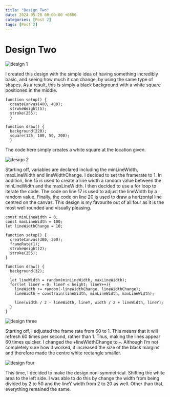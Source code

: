 ```yaml
---
title: "Design Two"
date: 2024-05-28 00:00:00 +0800
categories: [Post 2]
tags: [Post 2]
---
```


# Design Two

![design 1](https://github.com/NickRidgway2/NickRidgway2.github.io/assets/147518493/5a3ad1c1-b06d-4050-b8ab-a43ee457e866)

I created this design with the simple idea of having something incredibly basic, and seeing how much it can change, by using the same type of shapes. As a result, this is simply a black background with a white square positioned in the middle.

```
function setup() {
  createCanvas(400, 400);
  strokeWeight(5);
  stroke(255);
  }
  
function draw() {
  background(220);
  square(125, 100, 50, 200);
  }
```

The code here simply creates a white square at the location given. 

![design 2](https://github.com/NickRidgway2/NickRidgway2.github.io/assets/147518493/11226e88-1ad1-4ed6-9a7b-6c6c97921754)

Starting off, variables are declared including the minLineWidth, maxLineWidth and lineWidthChange. I decided to set the framerate to 1. In addition, line 15 is used to create a line width a random value between the minLineWidth and the maxLineWidth. I then decided to use a for loop to iterate the code. The code on line 17 is used to adjust the lineWidth by a random value.  Finally, the code on line 20 is used to draw a horizontal line centred on the canvas. This design is my favourite out of all four as it is the most well rounded and visually pleasing.

```
const minLineWidth = 0;
const maxLineWidth = 100;
let lineWidthChange = 10;

function setup() {
  createCanvas(300, 300);
  frameRate(1);
  strokeWeight(2);
  stroke(255);
}

function draw() {
  background(32);

  let lineWidth = random(minLineWidth, maxLineWidth);
  for(let lineY = 0; lineY < height; lineY++){
    lineWidth += random(-lineWidthChange, lineWidthChange);
    lineWidth = constrain(lineWidth, minLineWidth, maxLineWidth);

    line(width / 2 - lineWidth, lineY, width / 2 + lineWidth, lineY);
  }
}
```

![design three](https://github.com/NickRidgway2/NickRidgway2.github.io/assets/147518493/37b3c149-17c0-4bf6-b23e-5cb892e4c0c8)

Starting off, I adjusted the frame rate from 60 to 1. This means that it will refresh 60 times per second, rather than 1. Thus, making the lines appear 60 times quicker. I changed the +lineWidthChange to –. Although I’m not completely sure how it worked, it increased the size of the black margins and therefore made the centre white rectangle smaller. 

![design four](https://github.com/NickRidgway2/NickRidgway2.github.io/assets/147518493/31e28e86-17bc-40fc-8b3b-88964b83251e)

This time, I decided to make the design non-symmetrical. Shifting the white area to the left side. I was able to do this by change the width from being divided by 2 to 50 and the lineY width from 2 to 20 as well. Other than that, everything remained the same. 
